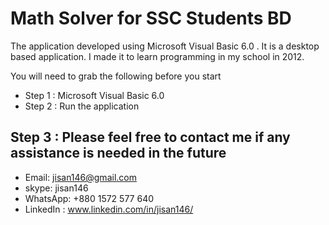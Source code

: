 # Math Solver for SSC Students BD 

The application developed using Microsoft Visual Basic 6.0 . It is a desktop based application.
I made it to learn programming in my school in 2012.


You will need to grab the following before you start

- Step 1 : Microsoft Visual Basic 6.0
- Step 2 : Run the application

## Step 3 : Please feel free to contact me if any assistance is needed in the future

- Email: jisan146@gmail.com
- skype: jisan146
- WhatsApp: +880 1572 577 640
- LinkedIn : www.linkedin.com/in/jisan146/
